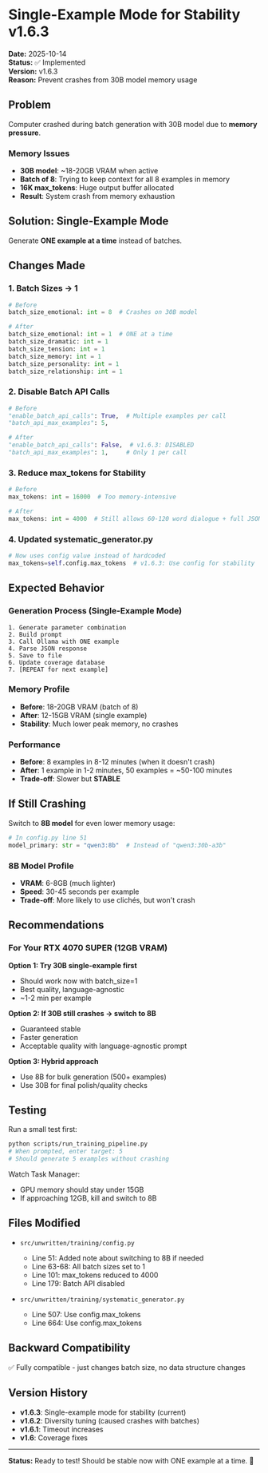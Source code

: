 # Single-Example Mode for Stability v1.6.3

**Date:** 2025-10-14  
**Status:** ✅ Implemented  
**Version:** v1.6.3  
**Reason:** Prevent crashes from 30B model memory usage

## Problem

Computer crashed during batch generation with 30B model due to **memory pressure**.

### Memory Issues
- **30B model**: ~18-20GB VRAM when active
- **Batch of 8**: Trying to keep context for all 8 examples in memory
- **16K max_tokens**: Huge output buffer allocated
- **Result**: System crash from memory exhaustion

## Solution: Single-Example Mode

Generate **ONE example at a time** instead of batches.

## Changes Made

### 1. Batch Sizes → 1
```python
# Before
batch_size_emotional: int = 8  # Crashes on 30B model

# After
batch_size_emotional: int = 1  # ONE at a time
batch_size_dramatic: int = 1
batch_size_tension: int = 1
batch_size_memory: int = 1
batch_size_personality: int = 1
batch_size_relationship: int = 1
```

### 2. Disable Batch API Calls
```python
# Before
"enable_batch_api_calls": True,  # Multiple examples per call
"batch_api_max_examples": 5,

# After
"enable_batch_api_calls": False,  # v1.6.3: DISABLED
"batch_api_max_examples": 1,     # Only 1 per call
```

### 3. Reduce max_tokens for Stability
```python
# Before
max_tokens: int = 16000  # Too memory-intensive

# After
max_tokens: int = 4000  # Still allows 60-120 word dialogue + full JSON
```

### 4. Updated systematic_generator.py
```python
# Now uses config value instead of hardcoded
max_tokens=self.config.max_tokens  # v1.6.3: Use config for stability
```

## Expected Behavior

### Generation Process (Single-Example Mode)
```
1. Generate parameter combination
2. Build prompt
3. Call Ollama with ONE example
4. Parse JSON response
5. Save to file
6. Update coverage database
7. [REPEAT for next example]
```

### Memory Profile
- **Before**: 18-20GB VRAM (batch of 8)
- **After**: 12-15GB VRAM (single example)
- **Stability**: Much lower peak memory, no crashes

### Performance
- **Before**: 8 examples in 8-12 minutes (when it doesn't crash)
- **After**: 1 example in 1-2 minutes, 50 examples = ~50-100 minutes
- **Trade-off**: Slower but **STABLE**

## If Still Crashing

Switch to **8B model** for even lower memory usage:

```python
# In config.py line 51
model_primary: str = "qwen3:8b"  # Instead of "qwen3:30b-a3b"
```

### 8B Model Profile
- **VRAM**: 6-8GB (much lighter)
- **Speed**: 30-45 seconds per example
- **Trade-off**: More likely to use clichés, but won't crash

## Recommendations

### For Your RTX 4070 SUPER (12GB VRAM)

**Option 1: Try 30B single-example first**
- Should work now with batch_size=1
- Best quality, language-agnostic
- ~1-2 min per example

**Option 2: If 30B still crashes → switch to 8B**
- Guaranteed stable
- Faster generation
- Acceptable quality with language-agnostic prompt

**Option 3: Hybrid approach**
- Use 8B for bulk generation (500+ examples)
- Use 30B for final polish/quality checks

## Testing

Run a small test first:
```bash
python scripts/run_training_pipeline.py
# When prompted, enter target: 5
# Should generate 5 examples without crashing
```

Watch Task Manager:
- GPU memory should stay under 15GB
- If approaching 12GB, kill and switch to 8B

## Files Modified

- `src/unwritten/training/config.py`
  - Line 51: Added note about switching to 8B if needed
  - Line 63-68: All batch sizes set to 1
  - Line 101: max_tokens reduced to 4000
  - Line 179: Batch API disabled

- `src/unwritten/training/systematic_generator.py`
  - Line 507: Use config.max_tokens
  - Line 664: Use config.max_tokens

## Backward Compatibility

✅ Fully compatible - just changes batch size, no data structure changes

## Version History

- **v1.6.3**: Single-example mode for stability (current)
- **v1.6.2**: Diversity tuning (caused crashes with batches)
- **v1.6.1**: Timeout increases
- **v1.6**: Coverage fixes

---

**Status:** Ready to test! Should be stable now with ONE example at a time. 🎯

